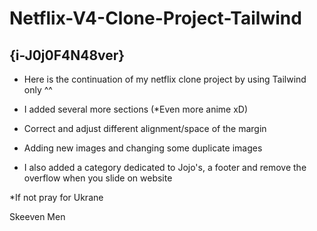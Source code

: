# Netflix-V4-Clone-Project-Tailwind
## {i-J0j0F4N48ver}

* Here is the continuation of my netflix clone project by using Tailwind only ^^

* I added several more sections (*Even more anime xD)

* Correct and adjust different alignment/space of the margin

* Adding new images and changing some duplicate images 

* I also added a category dedicated to Jojo's, a footer and remove the overflow when you slide on website

 *If not pray for Ukrane

Skeeven Men
